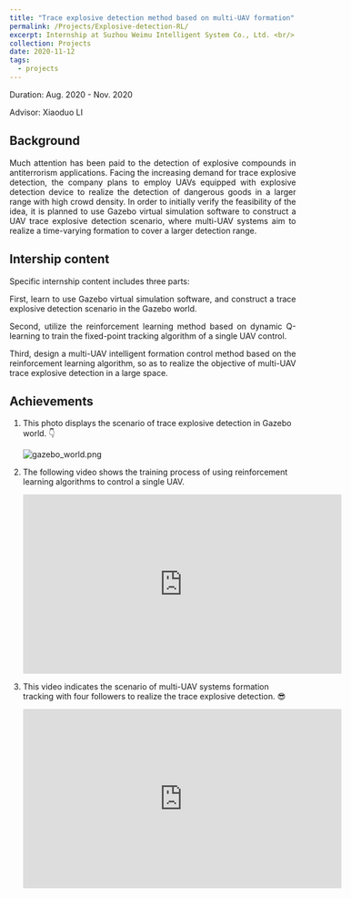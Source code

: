 ```yaml
---
title: "Trace explosive detection method based on multi-UAV formation"
permalink: /Projects/Explosive-detection-RL/
excerpt: Internship at Suzhou Weimu Intelligent System Co., Ltd. <br/> <a href="https://jianhua-WANG-ENS.github.io/Projects/Explosive-detection-RL/"><img src="https://jianhua-WANG-ENS.github.io/images/MFE-UAV-formation-RL.png" alt="MFE-UAV-formation-RL.png" border="0" width="500" /></a>
collection: Projects
date: 2020-11-12
tags:
  - projects
---
```


Duration: Aug. 2020 - Nov. 2020

Advisor: Xiaoduo LI

## Background

<p style="text-align:justify; text-justify:inter-ideograph;">
Much attention has been paid to the detection of explosive compounds in antiterrorism applications. 
Facing the increasing demand for trace explosive detection, the company plans to employ UAVs equipped with explosive detection device to realize the detection of dangerous goods in a larger range with high crowd density. In order to initially verify the feasibility of the idea, it is planned to use Gazebo virtual simulation software to construct a UAV trace explosive detection scenario, where multi-UAV systems aim to realize a time-varying formation to cover a larger detection range.
</p>

## Intership content


Specific internship content includes three parts:

<p style="text-align:justify; text-justify:inter-ideograph;">
First, learn to use Gazebo virtual simulation software, and construct a trace explosive detection scenario in the Gazebo world.
</p>

<p style="text-align:justify; text-justify:inter-ideograph;">
Second, utilize the reinforcement learning method based on dynamic Q-learning to train the fixed-point tracking algorithm of a single UAV control.
</p>

<p style="text-align:justify; text-justify:inter-ideograph;">
Third, design a multi-UAV intelligent formation control method based on the reinforcement learning algorithm, so as to realize the objective of multi-UAV trace explosive detection in a large space.
</p>

## Achievements

1. This photo displays the scenario of trace explosive detection in Gazebo world. 👇

    <img src="https://jianhua-WANG-ENS.github.io/images/gazebo_world.png" alt="gazebo_world.png" border="0"/>

2. The following video shows the training process of using reinforcement learning algorithms to control a single UAV.

     <iframe width="560" height="315" src="https://www.youtube.com/embed/FSwkWUUZqWs" frameborder="0" allow="accelerometer; autoplay; encrypted-media; gyroscope; picture-in-picture" allowfullscreen></iframe>
   
3. This video indicates the scenario of multi-UAV systems formation tracking with four followers to realize the trace explosive detection. 😎

    <iframe width="560" height="315" src="https://www.youtube.com/embed/czSHIDGV2ao" frameborder="0" allow="accelerometer; autoplay; encrypted-media; gyroscope; picture-in-picture" allowfullscreen></iframe>

